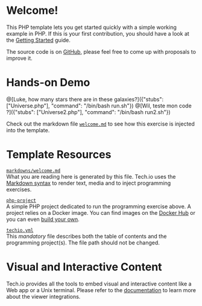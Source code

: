 # Welcome!

This PHP template lets you get started quickly with a simple working example in PHP. If this is your first contribution, you should have a look at the [Getting Started](https://tech.io/doc/getting-started-create-playground) guide.


The source code is on [GitHub](https://github.com/TechDotIO/php-template), please feel free to come up with proposals to improve it.

# Hands-on Demo

@[Luke, how many stars there are in these galaxies?]({"stubs": ["Universe.php"], "command": "/bin/bash run.sh"})
@[Wil, teste mon code ?]({"stubs": ["Universe2.php"], "command": "/bin/bash run2.sh"})

Check out the markdown file [`welcome.md`]() to see how this exercise is injected into the template.

# Template Resources

[`markdowns/welcome.md`](https://github.com/TechDotIO/php-template/blob/master/markdowns/welcome.md)  
What you are reading here is generated by this file. Tech.io uses the [Markdown syntax](https://tech.io/doc/reference-markdowns) to render text, media and to inject programming exercises.


[`php-project`](https://github.com/TechDotIO/php-template)  
A simple PHP project dedicated to run the programming exercise above. A project relies on a Docker image. You can find images on the [Docker Hub](https://hub.docker.com/explore/) or you can even [build your own](https://tech.io/doc/reference-runner).


[`techio.yml`](https://github.com/TechDotIO/php-template/blob/master/techio.yml)  
This *mandatory* file describes both the table of contents and the programming project(s). The file path should not be changed.


# Visual and Interactive Content

Tech.io provides all the tools to embed visual and interactive content like a Web app or a Unix terminal. Please refer to the [documentation](https://tech.io/doc) to learn more about the viewer integrations.

